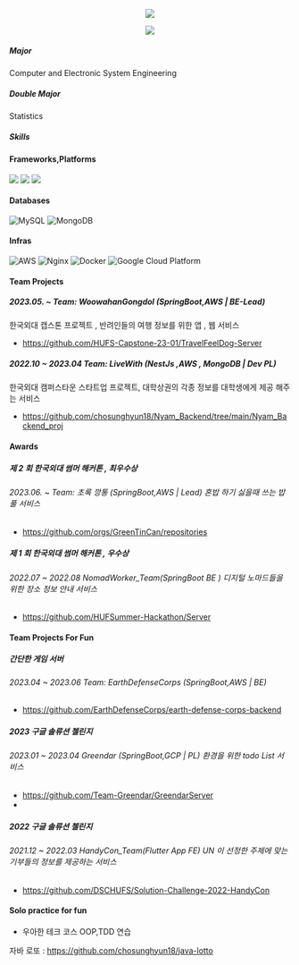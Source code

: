 
<div align=center>

<a href="https://chosunghyun18.tistory.com/"><img src="https://img.shields.io/badge/My tech blog-A9BCF5?style=flat-square&logo=GitHub Sponsors&logoColor=white&link=https://chosunghyun18.tistory.com/"/>
</a> 
 
 <a href="https://hits.seeyoufarm.com"><img src="https://hits.seeyoufarm.com/api/count/incr/badge.svg?url=https%3A%2F%2Fgithub.com%2Fchosunghyun18&count_bg=%2379C83D&title_bg=%23555555&icon=&icon_color=%23E7E7E7&title=hits&edge_flat=false"/>
</a>
 
</div>


##### Major
Computer and Electronic System Engineering

##### Double Major
Statistics

##### Skills
#### Frameworks,Platforms
<p>
   <img src="https://img.shields.io/badge/Spring-6DB33F?style=for-the-badge&logo=Spring&logoColor=white"/>
   <img src="https://img.shields.io/badge/Spring Boot-6DB33F.svg?&style=for-the-badge&logo=Spring Boot&logoColor=white"/>
   <img src="https://img.shields.io/badge/nestjs-%23E0234E.svg?style=for-the-badge&logo=nestjs&logoColor=white"/>
   
</p>

#### Databases
![MySQL](https://img.shields.io/badge/mysql-4479A1?style=for-the-badge&logo=mysql&logoColor=white)
![MongoDB](https://img.shields.io/badge/MongoDB-%234ea94b.svg?style=for-the-badge&logo=mongodb&logoColor=white)


#### Infras
![AWS](https://img.shields.io/badge/AWS-%23FF9900.svg?style=for-the-badge&logo=amazon-aws&logoColor=white)
![Nginx](https://img.shields.io/badge/nginx-%23009639.svg?style=for-the-badge&logo=nginx&logoColor=white)
![Docker](https://img.shields.io/badge/docker-%230db7ed.svg?style=for-the-badge&logo=docker&logoColor=white)
![Google Cloud Platform](https://img.shields.io/badge/GCP-%234285F4.svg?style=for-the-badge&logo=google-cloud&logoColor=white)

#### Team Projects
  
##### 2023.05. ~ Team: WoowahanGongdol (SpringBoot,AWS | BE-Lead)

한국외대 캡스톤 프로젝트 , 반려인들의 여행 정보를 위한 앱 , 웹 서비스 

- https://github.com/HUFS-Capstone-23-01/TravelFeelDog-Server

##### 2022.10 ~ 2023.04 Team: LiveWith (NestJs ,AWS , MongoDB | Dev PL) 

한국외대 캠퍼스타운 스타트업 프로젝트, 대학상권의 각종 정보를 대학생에게 제공 해주는 서비스

- https://github.com/chosunghyun18/Nyam_Backend/tree/main/Nyam_Backend_proj



#### Awards

##### 제 2 회 한국외대 썸머 해커톤 , 최우수상 

###### 2023.06. ~ Team: 초록 깡통 (SpringBoot,AWS | Lead) 혼밥 하기 싫을때 쓰는 밥풀 서비스

- https://github.com/orgs/GreenTinCan/repositories

##### 제 1 회 한국외대 썸머 해커톤 , 우수상 

###### 2022.07 ~ 2022.08 NomadWorker_Team(SpringBoot BE ) 디지털 노마드들을 위한 장소 정보 안내 서비스

- https://github.com/HUFSummer-Hackathon/Server



#### Team Projects For Fun

##### 간단한 게임 서버

###### 2023.04 ~ 2023.06 Team: EarthDefenseCorps (SpringBoot,AWS | BE)

- https://github.com/EarthDefenseCorps/earth-defense-corps-backend

##### 2023 구글 솔류션 첼린지 

###### 2023.01 ~ 2023.04 Greendar (SpringBoot,GCP | PL) 환경을 위한 todo List 서비스

- https://github.com/Team-Greendar/GreendarServer
- 
##### 2022 구글 솔류션 첼린지 

###### 2021.12 ~ 2022.03 HandyCon_Team(Flutter App FE) UN 이 선정한 주제에 맞는 기부들의 정보를 제공하는 서비스

- https://github.com/DSCHUFS/Solution-Challenge-2022-HandyCon


#### Solo practice for fun

- 우아한 테크 코스 OOP,TDD 연습
  
자바 로또 : https://github.com/chosunghyun18/java-lotto
